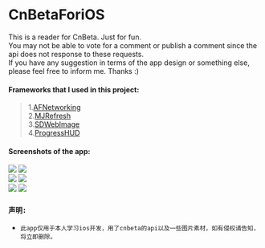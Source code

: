 # CnBetaForiOS <br /> 

This is a reader for CnBeta. Just for fun.<br /> 
You may not be able to vote for a comment or publish a comment since the api does not response to these requests.<br /> 
If you have any suggestion in terms of the app design or something else, please feel free to inform me. Thanks :)<br /> 

#### Frameworks that I used in this project:<br /> 
> 1.[AFNetworking](https://github.com/AFNetworking/AFNetworking)<br />
> 2.[MJRefresh](https://github.com/CoderMJLee/MJRefresh)<br />
> 3.[SDWebImage](https://github.com/rs/SDWebImage)<br />
> 4.[ProgressHUD](https://github.com/relatedcode/ProgressHUD)<br />

#### Screenshots of the app:

![](https://raw.githubusercontent.com/Xadoy/CnBetaForiOS/master/mdimgs2/screenshot1.png)
![](https://raw.githubusercontent.com/Xadoy/CnBetaForiOS/master/mdimgs2/screenshot2.png)<br /> 
![](https://raw.githubusercontent.com/Xadoy/CnBetaForiOS/master/mdimgs2/screenshot3.png)
![](https://raw.githubusercontent.com/Xadoy/CnBetaForiOS/master/mdimgs2/screenshot4.png)<br /> 
![](https://raw.githubusercontent.com/Xadoy/CnBetaForiOS/master/mdimgs2/screenshot5.png)
![](https://raw.githubusercontent.com/Xadoy/CnBetaForiOS/master/mdimgs2/screenshot6.png)<br /> 


### `声明:`
* `此app仅用于本人学习ios开发，用了cnbeta的api以及一些图片素材，如有侵权请告知，将立即删除。`
